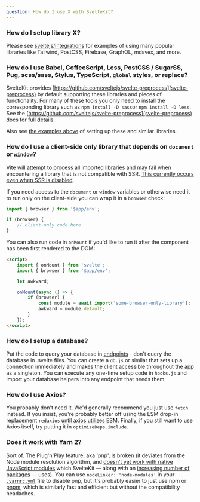 ```yaml
---
question: How do I use X with SvelteKit?
---
```


### How do I setup library X?

Please see [sveltejs/integrations](https://github.com/sveltejs/integrations#sveltekit) for examples of using many popular libraries like Tailwind, PostCSS, Firebase, GraphQL, mdsvex, and more.

### How do I use Babel, CoffeeScript, Less, PostCSS / SugarSS, Pug, scss/sass, Stylus, TypeScript, `global` styles, or replace?

SvelteKit provides [https://github.com/sveltejs/svelte-preprocess](svelte-preprocess) by default supporting these libraries and pieces of functionality. For many of these tools you only need to install the corresponding library such as `npm install -D sass`or `npm install -D less`. See the [https://github.com/sveltejs/svelte-preprocess](svelte-preprocess) docs for full details.

Also see [the examples above](faq#how-do-i-use-x-with-sveltekit-how-do-i-setup-library-x) of setting up these and similar libraries.

### How do I use a client-side only library that depends on `document` or `window`?

Vite will attempt to process all imported libraries and may fail when encountering a library that is not compatible with SSR. [This currently occurs even when SSR is disabled](https://github.com/sveltejs/kit/issues/754).

If you need access to the `document` or `window` variables or otherwise need it to run only on the client-side you can wrap it in a `browser` check:

```js
import { browser } from '$app/env';

if (browser) {
	// client-only code here
}
```

You can also run code in `onMount` if you'd like to run it after the component has been first rendered to the DOM:

```html
<script>
	import { onMount } from 'svelte';
	import { browser } from '$app/env';

	let awkward;

	onMount(async () => {
		if (browser) {
			const module = await import('some-browser-only-library');
			awkward = module.default;
		}
	});
</script>
```

### How do I setup a database?

Put the code to query your database in [endpoints](../docs#routing-endpoints) - don't query the database in .svelte files. You can create a `db.js` or similar that sets up a connection immediately and makes the client accessible throughout the app as a singleton. You can execute any one-time setup code in `hooks.js` and import your database helpers into any endpoint that needs them.

### How do I use Axios?

You probably don't need it. We'd generally recommend you just use `fetch` instead. If you insist, you're probably better off using the ESM drop-in replacement `redaxios` [until axios utilizes ESM](https://github.com/axios/axios/issues/1879). Finally, if you still want to use Axios itself, try putting it in `optimizeDeps.include`.

### Does it work with Yarn 2?

Sort of. The Plug'n'Play feature, aka 'pnp', is broken (it deviates from the Node module resolution algorithm, and [doesn't yet work with native JavaScript modules](https://github.com/yarnpkg/berry/issues/638) which SvelteKit — along with an [increasing number of packages](https://blog.sindresorhus.com/get-ready-for-esm-aa53530b3f77) — uses). You can use `nodeLinker: 'node-modules'` in your [`.yarnrc.yml`](https://yarnpkg.com/configuration/yarnrc#nodeLinker) file to disable pnp, but it's probably easier to just use npm or [pnpm](https://pnpm.io/), which is similarly fast and efficient but without the compatibility headaches.
